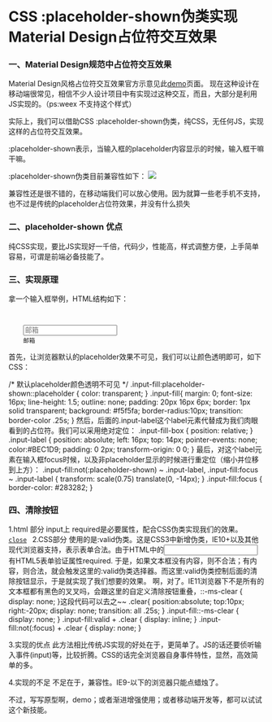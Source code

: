 # CSS :placeholder-shown伪类实现Material Design占位符交互效果
### 一、Material Design规范中占位符交互效果
Material Design风格占位符交互效果官方示意见此[demo](https://material-components.github.io/material-components-web-catalog/#/component/text-field?type=filled)页面。
现在这种设计在移动端很常见，相信不少人设计项目中有实现过这种交互，而且，大部分是利用JS实现的。（ps:weex  不支持这个样式）

实际上，我们可以借助CSS :placeholder-shown伪类，纯CSS，无任何JS，实现这样的占位符交互效果。

:placeholder-shown表示，当输入框的placeholder内容显示的时候，输入框干嘛干嘛。

:placeholder-shown伪类目前兼容性如下：
![](https://content.igola.com/static/WEB/images/brand/aboutus/pic1.png)

兼容性还是很不错的，在移动端我们可以放心使用。因为就算一些老手机不支持，也不过是传统的placeholder占位符效果，并没有什么损失
### 二、placeholder-shown  优点
纯CSS实现，要比JS实现好一千倍，代码少，性能高，样式调整方便，上手简单容易，可谓是前端必备技能了。

### 三、实现原理
拿一个输入框举例，HTML结构如下：
<code>
<div class="input-fill-box">
    <input class="input-fill" placeholder="邮箱">
    <label class="input-label">邮箱</label>
</div> 
</code>
首先，让浏览器默认的placeholder效果不可见，我们可以让颜色透明即可，如下CSS：

/* 默认placeholder颜色透明不可见 */
.input-fill:placeholder-shown::placeholder {
    color: transparent;
}
.input-fill{
  margin: 0;
  font-size: 16px;
  line-height: 1.5;
  outline: none;
  padding: 20px 16px 6px;
  border: 1px solid transparent;
   background: #f5f5fa;
  border-radius:10px;
  transition: border-color .25s;
}
然后，后面的.input-label这个label元素代替成为我们肉眼看到的占位符。我们可以采用绝对定位：
.input-fill-box {
    position: relative;
}
.input-label {
    position: absolute;
    left: 16px; top: 14px;
    pointer-events: none;
  color:#BEC1D9;
   padding: 0 2px;
    transform-origin: 0 0;
}
最后，对这个label元素在输入框focus时候，以及非placeholder显示的时候进行重定位（缩小并位移到上方）：
.input-fill:not(:placeholder-shown) ~ .input-label,
.input-fill:focus ~ .input-label {
    transform: scale(0.75) translate(0, -14px);
}
.input-fill:focus
{
    border-color: #283282;
}

### 四、清除按钮
1.html 部分
input上  required是必要属性，配合CSS伪类实现我们的效果。
<code>
 <a href="javascript:" class="clear">close</a>
 </code>
 2.CSS部分
使用的是:valid伪类。这是CSS3中新增伪类，IE10+以及其他现代浏览器支持，表示表单合法。由于HTML中的<input>有HTML5表单验证属性required. 于是，如果文本框没有内容，则不合法；有内容，则合法，就会触发这里的:valid伪类选择器。而这里:valid伪类控制后面的清除按钮显示，于是就实现了我们想要的效果。
啊，对了。IE11浏览器下不是所有的文本框都有黑色的叉叉吗，会跟这里的自定义清除按钮重叠，::-ms-clear { display: none; }这段代码可以去之~~
 .clear{
  position:absolute;
  top:10px;
  right:-20px;
   display: none;
    transition: all .25s;
}
.input-fill::-ms-clear { display: none; }
.input-fill:valid + .clear { display: inline; }
.input-fill:not(:focus) + .clear { display: none; }

3.实现的优点
此方法相比传统JS实现的好处在于，更简单了。JS的话还要侦听输入事件(input)等，比较折腾。CSS的话完全浏览器自身事件特性，显然，高效简单的多。

4.实现的不足
不足在于，兼容性。IE9-以下的浏览器只能点蜡烛了。

不过，写写原型啊，demo；或者渐进增强使用；或者移动端开发等，都可以试试这个新技能。